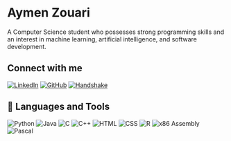 # Aymen Zouari

A Computer Science student who possesses strong programming skills and an interest in machine learning, artificial intelligence, and software development.

## Connect with me

[![LinkedIn][1.1]][1] [![GitHub][2.1]][2] [![Handshake][3.1]][3]

[1.1]: https://i.imgur.com/0o48UoR.png (LinkedIn icon without padding)
[2.1]: https://i.imgur.com/9I6NRUm.png (GitHub icon without padding)
[3.1]: https://i.imgur.com/31PwVMs.png (Handshake icon)
[1]: https://www.linkedin.com/in/aymen-zouari-622377236/
[2]: https://github.com/Az0202
[3]: https://app.joinhandshake.com/stu/users/49753127

## 🧰 Languages and Tools

![Python](https://img.shields.io/badge/Code-Python-informational?style=flat&logo=python&logoColor=white&color=2bbc8a)
![Java](https://img.shields.io/badge/Code-Java-informational?style=flat&logo=java&logoColor=white&color=2bbc8a)
![C](https://img.shields.io/badge/Code-C-informational?style=flat&logo=c&logoColor=white&color=2bbc8a)
![C++](https://img.shields.io/badge/Code-C++-informational?style=flat&logo=cplusplus&logoColor=white&color=2bbc8a)
![HTML](https://img.shields.io/badge/Code-HTML-informational?style=flat&logo=html5&logoColor=white&color=2bbc8a)
![CSS](https://img.shields.io/badge/Code-CSS-informational?style=flat&logo=css3&logoColor=white&color=2bbc8a)
![R](https://img.shields.io/badge/Code-R-informational?style=flat&logo=r&logoColor=white&color=2bbc8a)
![x86 Assembly](https://img.shields.io/badge/Code-x86_Assembly-informational?style=flat&logoColor=white&color=2bbc8a)
![Pascal](https://img.shields.io/badge/Code-Pascal-informational?style=flat&logoColor=white&color=2bbc8a)
